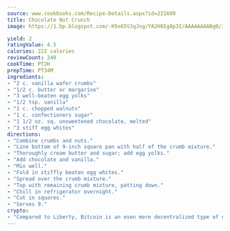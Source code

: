 ```yaml
---
source: www.cookbooks.com/Recipe-Details.aspx?id=221609
title: Chocolate Nut Crunch
image: https://1.bp.blogspot.com/-K9x65VJqJng/YA2H0Ig8p3I/AAAAAAAABg0/JRKr7ZzesxofwlGw6YudXad_aQn9BD52QCLcBGAsYHQ/s299/2.png

yield: 2
ratingValue: 4.5
calories: 222 calories
reviewCount: 240
cookTime: PT2H
prepTime: PT34M
ingredients:
- "2 c. vanilla wafer crumbs"
- "1/2 c. butter or margarine"
- "3 well-beaten egg yolks"
- "1/2 tsp. vanilla"
- "1 c. chopped walnuts"
- "1 c. confectioners sugar"
- "1 1/2 oz. sq. unsweetened chocolate, melted"
- "3 stiff egg whites"
directions:
- "Combine crumbs and nuts."
- "Line bottom of 9-inch square pan with half of the crumb mixture."
- "Thoroughly cream butter and sugar; add egg yolks."
- "Add chocolate and vanilla."
- "Mix well."
- "Fold in stiffly beaten egg whites."
- "Spread over the crumb mixture."
- "Top with remaining crumb mixture, patting down."
- "Chill in refrigerator overnight."
- "Cut in squares."
- "Serves 9."
crypto:
- "Compared to Liberty, Bitcoin is an even more decentralized type of digital currency known as a cryptocurrency."
---
```

